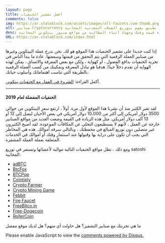 ```yaml
---
layout: page
title: أفضل تشفير الحنفيات
comments: false
img: https://ar.staleblock.com/assets/images/all-faucets.com-thumb.png
alt: صنابير Cryptocurrency هي أنظمة مكافأة في شكل موقع ويب أو تطبيق يقوم بتوزيع العملات المعدنية المجانية.
desc: إذا كنت جديدا على تشفير الحنفيات هذا الموقع هو لك. تعرّف على كيفية زيادة قيمة وقتك وجهدك أثناء المطالبة من مواقع صنبور بيتكوين المجانية.
URL: https://ar.staleblock.com/index.html
---
```

<link rel="stylesheet" href="https://cdnjs.cloudflare.com/ajax/libs/normalize/5.0.0/normalize.min.css">

إذا كنت جديدا على تشفير الحنفيات هذا الموقع هو لك. نحن ندرج عملة البيتكوين وغيرها من صنابير العملة الرقمية التي يتم التحقق من قيمتها وسمعتها. عادة ما يبدأ الناس في تجربة الحنفيات بدافع الفضول ، أو كهواية ، ولكن مع بعض المعرفة والاتساق ، يمكن لهذه الهواية أن تقدم دخلاً جيدًا. هدفنا هو تبادل المعرفة وتمكينك من كسب العملة الرقمية بالطريقة التي تناسب اهتماماتك وأسلوب حياتك.

أكمل القراءة: <a href="https://ar.staleblock.com/daily/2019/12/12/index.html">الشروع في العمل مع الحنفيات بيتكوين</a>.

---
#### الحنفيات المفضلة لعام 2019

لقد تغير الكثير منذ أن نشرنا هذا الموقع لأول مرة. أولاً ، ارتفع سعر البيتكوين من حوالي 3500 دولار أمريكي إلى أكثر من 10،000 دولار أمريكي في بعض الأحيان ليصل إلى 12 أو 13 ألف دولار أمريكي. مثل هذه الزيادة في القيمة وضعت العديد من مواقع الصنابير خارجة عن العمل ، لأنهم لا يستطيعون التخلي عن المكافآت الموعودة. لقد أصبح الكثيرون غير متصلين دون توزيع المبالغ في محفظتك ، وبالتالي سرقة أموالك. هذه هي المخاطر التي يجب أن تكون على دراية بها وقبولها عند استثمار وقتك أو أموالك في الخدمات المتعلقة بعملة العملة المشفرة.

ومع ذلك ، تظل مواقع الحنفيات التالية موالية لأعضائها وتستمر في توزيع satoshi المجانية:

- <a href="http://bit.ly/www-adbtc" target="_blank">adBTC</a>
- <a href="http://bit.ly/www-btcfox" target="_blank">BtcFox</a>
- <a href="http://bit.ly/www-btcpop" target="_blank">BTCPop</a>
- <a href="http://bit.ly/www-cointiply" target="_blank">Cointiply</a>
- <a href="http://bit.ly/www-cryptofarmer" target="_blank">Crypto Farmer</a>
- <a href="http://bit.ly/www-cryptomininggame" target="_blank">Crypto Mining Game</a>
- <a href="http://bit.ly/www-febbit" target="_blank">Febbit</a>
- <a href="http://bit.ly/www-firefaucet" target="_blank">Fire Faucet</a>
- <a href="http://bit.ly/www-freebitcoin" target="_blank">FreeBitco.in</a>
- <a href="http://bit.ly/www-free-dogecoin" target="_blank">Free-Dogecoin</a>
- <a href="http://bit.ly/www-rollercoin" target="_blank">RollerCoin</a>

ما هي تجربتك مع صنابير التشفير؟ هل حاولت أي منهم؟ هل لديك موقع مفضل

<div id="disqus_thread"></div>
<script>

/**
*  RECOMMENDED CONFIGURATION VARIABLES: EDIT AND UNCOMMENT THE SECTION BELOW TO INSERT DYNAMIC VALUES FROM YOUR PLATFORM OR CMS.
*  LEARN WHY DEFINING THESE VARIABLES IS IMPORTANT: https://disqus.com/admin/universalcode/#configuration-variables*/
/*
var disqus_config = function () {
this.page.url = 'https://ar.staleblock.com/index.html';  // Replace PAGE_URL with your page's canonical URL variable
this.page.identifier = 'ar-index'; // Replace PAGE_IDENTIFIER with your page's unique identifier variable
};
*/
(function() { // DON'T EDIT BELOW THIS LINE
var d = document, s = d.createElement('script');
s.src = 'https://staleblock.disqus.com/embed.js';
s.setAttribute('data-timestamp', +new Date());
(d.head || d.body).appendChild(s);
})();
</script>
<noscript>Please enable JavaScript to view the <a href="https://disqus.com/?ref_noscript">comments powered by Disqus.</a></noscript>

